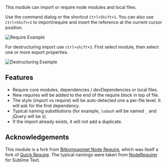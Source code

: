 This module can import or require node modules and local files.

Use the command dialog or the shortcut `Ctrl+Shift+1`. You can also use `Ctrl+Shift+2` to import/require and insert the reference at the current cursor position.

![Require Example](/resources/images/nodeRequire.gif)

For destructuring import use `ctrl+shift+3`. First select module, then select one or more export properties.

![Destructuring Example](https://user-images.githubusercontent.com/15873274/32335474-05351a86-bffe-11e7-932e-0708eae20deb.gif)

## Features

- Require core modules, dependencies / devDependencies or local files.
- New requires will be added to the end of the require block in top of file.
- The style (import vs require) will be auto-detected one a per-file level. It will ask for the first dependency.
- Typical naming substitutions (for example, `lodash` will be named `_` and jQuery will be `$`).
- If the import already exists, it will not add a duplicate.

## Acknowledgements

This module is a fork from [Bitkompagniet Node Require](https://github.com/bitkompagniet/vscode_extension_quick_require), which was itself a fork of [Quick Require](https://github.com/milkmidi/vscode_extension_quick_require). The typical namings were taken from [NodeRequirer](https://github.com/ganemone/NodeRequirer) for Sublime Text.
